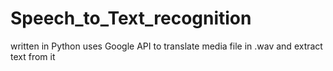 # Speech_to_Text_recognition
written in Python uses Google API to translate media file in .wav and extract text from it
